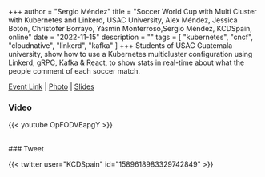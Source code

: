 +++
author = "Sergio Méndez"
title = "Soccer World Cup with Multi Cluster with Kubernetes and Linkerd, USAC University, Alex Méndez, Jessica Botón, Christofer Borrayo, Yásmin Monterroso,Sergio Méndez, KCDSpain, online"
date = "2022-11-15"
description = ""
tags = [
    "kubernetes",
    "cncf",
    "cloudnative",
    "linkerd",
    "kafka"
]
+++
Students of USAC Guatemala university,  show how to use a Kubernetes multicluster configuration using Linkerd, gRPC, Kafka & React, to show stats in real-time about what the people comment of each soccer match.

[Event Link](https://community.cncf.io/events/details/cncf-kcd-spain-presents-kcd-spain-2022/#agenda) | [Photo](https://twitter.com/KCDSpain/status/1592586484137316353/photo/1) | [Slides](https://b.link/KCDSpainUSACTAR)
<!--more-->
### Video

{{< youtube OpFODVEapgY >}}

<br>
### Tweet

{{< twitter user="KCDSpain" id="1589618983329742849" >}}

<br>